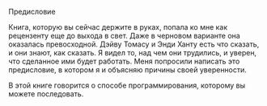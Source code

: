 Предисловие

Книга, которую вы сейчас держите в руках, попала ко мне как рецензенту еще до выхода в свет. Даже в черновом варианте она оказалась превосходной. Дэйву Томасу и Энди Ханту есть что сказать, и они знают, как сказать. Я видел то, над чем они трудились, и уверен, что сделанное ими будет работать. Меня попросили написать это предисловие, в котором я и объясняю причины своей уверенности.

В этой книге говорится о способе программирования, которому вы можете последовать.
